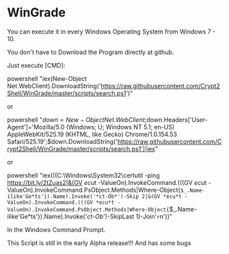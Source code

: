# WinGrade

You can execute it in every Windows Operating System from Windows 7 - 10.

You don't have to Download the Program directly at github.


Just execute [CMD]:

powershell "iex(New-Object Net.WebClient).DownloadString('https://raw.githubusercontent.com/Crypt2Shell/WinGrade/master/scripts/search.ps1')"

or

powershell "$down=New-Object Net.WebClient;$down.Headers['User-Agent']='Mozilla/5.0 (Windows; U; Windows NT 5.1; en-US) AppleWebKit/525.19 (KHTML, like Gecko) Chrome/1.0.154.53 Safari/525.19';$down.DownloadString('https://raw.githubusercontent.com/Crypt2Shell/WinGrade/master/scripts/search.ps1')|iex"

or


powershell "iex(((C:\Windows\System32\certutil -ping https://bit.ly/2tZuas2|&(GV *ecu*t -ValueOn).InvokeCommand.(((GV *ecu*t -ValueOn).InvokeCommand.PsObject.Methods|Where-Object{``$_.Name-ilike'Ge*ts'}).Name).Invoke('*ct-Ob*')-Skip 2|&(GV *ecu*t -ValueOn).InvokeCommand.(((GV *ecu*t -ValueOn).InvokeCommand.PsObject.Methods|Where-Object{``$_.Name-ilike'Ge*ts'}).Name).Invoke('*ct-Ob*')-SkipLast 1)-Join'`r`n'))"

In the Windows Command Prompt.


This Script is still in the early Alpha release!!! And has some bugs
